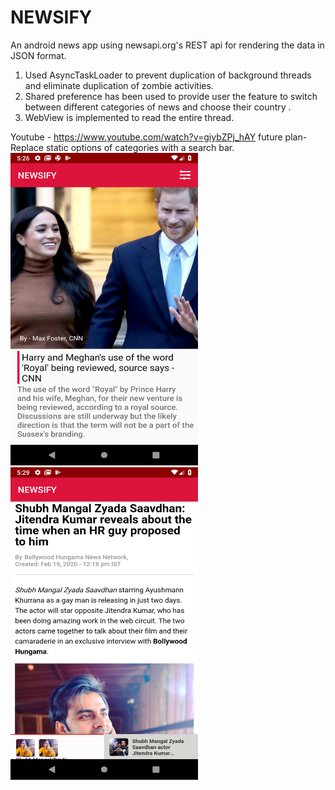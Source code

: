 # NEWSIFY
An android news app using newsapi.org's REST api for rendering the data in JSON format. 

1. Used AsyncTaskLoader to prevent duplication of background threads and eliminate duplication of zombie activities.
2. Shared preference has been used to provide user the feature to switch between different categories of news and choose their country .
3. WebView is implemented to read the entire thread.

Youtube - https://www.youtube.com/watch?v=giybZPj_hAY
future plan- Replace static options of categories with a search bar.
<img src="Screenshot_1582113403.png" width="300" height="500"/> 
<img src="Screenshot_1582113555.png" width="300" height="500"/> 

